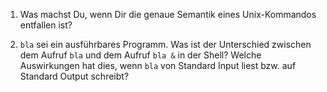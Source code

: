 1. Was machst Du, wenn Dir die genaue Semantik eines Unix-Kommandos
  entfallen ist?

2. `bla` sei ein ausführbares Programm. Was ist der
  Unterschied zwischen dem Aufruf `bla` und dem Aufruf
  `bla &` in der Shell? Welche Auswirkungen hat dies, wenn
  `bla` von Standard Input liest bzw. auf Standard Output
  schreibt?

<!--  LocalWords:  
 -->

<!-- Local Variables: -->
<!-- coding: utf-8 -->
<!-- ispell-local-dictionary: "german-new8" -->
<!-- End: -->
